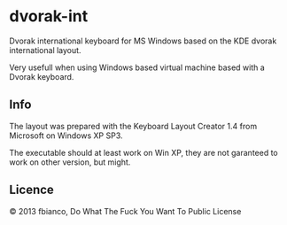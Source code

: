 dvorak-int
==========

Dvorak international keyboard for MS Windows based on the KDE
dvorak international layout.

Very usefull when using Windows based virtual machine based with
a Dvorak keyboard.

Info
----
The layout was prepared with the Keyboard Layout Creator 1.4
from Microsoft on Windows XP SP3.

The executable should at least work on Win XP, they are not
garanteed to work on other version, but might.

Licence
-------
© 2013 fbianco, Do What The Fuck You Want To Public License